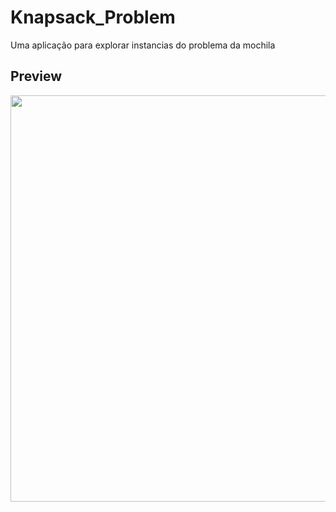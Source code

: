 # Knapsack_Problem
Uma aplicação para explorar instancias do problema da mochila

## Preview
<img src="https://github.com/user-attachments/assets/bdb55ad0-f0e8-4892-9615-3c56c2086a86" width="650">

